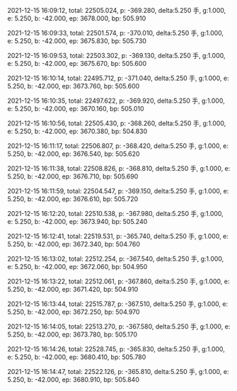 2021-12-15 16:09:12, total: 22505.024, p: -369.280, delta:5.250 手, g:1.000, e: 5.250, b: -42.000, ep: 3678.000, bp: 505.910

2021-12-15 16:09:33, total: 22501.574, p: -370.010, delta:5.250 手, g:1.000, e: 5.250, b: -42.000, ep: 3675.830, bp: 505.730

2021-12-15 16:09:53, total: 22503.302, p: -369.130, delta:5.250 手, g:1.000, e: 5.250, b: -42.000, ep: 3675.670, bp: 505.600

2021-12-15 16:10:14, total: 22495.712, p: -371.040, delta:5.250 手, g:1.000, e: 5.250, b: -42.000, ep: 3673.760, bp: 505.600

2021-12-15 16:10:35, total: 22497.622, p: -369.920, delta:5.250 手, g:1.000, e: 5.250, b: -42.000, ep: 3670.160, bp: 505.010

2021-12-15 16:10:56, total: 22505.430, p: -368.260, delta:5.250 手, g:1.000, e: 5.250, b: -42.000, ep: 3670.380, bp: 504.830

2021-12-15 16:11:17, total: 22506.807, p: -368.420, delta:5.250 手, g:1.000, e: 5.250, b: -42.000, ep: 3676.540, bp: 505.620

2021-12-15 16:11:38, total: 22508.826, p: -368.810, delta:5.250 手, g:1.000, e: 5.250, b: -42.000, ep: 3676.710, bp: 505.690

2021-12-15 16:11:59, total: 22504.547, p: -369.150, delta:5.250 手, g:1.000, e: 5.250, b: -42.000, ep: 3676.610, bp: 505.720

2021-12-15 16:12:20, total: 22510.538, p: -367.980, delta:5.250 手, g:1.000, e: 5.250, b: -42.000, ep: 3673.940, bp: 505.240

2021-12-15 16:12:41, total: 22519.531, p: -365.740, delta:5.250 手, g:1.000, e: 5.250, b: -42.000, ep: 3672.340, bp: 504.760

2021-12-15 16:13:02, total: 22512.254, p: -367.540, delta:5.250 手, g:1.000, e: 5.250, b: -42.000, ep: 3672.060, bp: 504.950

2021-12-15 16:13:22, total: 22512.061, p: -367.860, delta:5.250 手, g:1.000, e: 5.250, b: -42.000, ep: 3671.420, bp: 504.910

2021-12-15 16:13:44, total: 22515.787, p: -367.510, delta:5.250 手, g:1.000, e: 5.250, b: -42.000, ep: 3672.250, bp: 504.970

2021-12-15 16:14:05, total: 22513.270, p: -367.580, delta:5.250 手, g:1.000, e: 5.250, b: -42.000, ep: 3673.780, bp: 505.170

2021-12-15 16:14:26, total: 22528.745, p: -365.830, delta:5.250 手, g:1.000, e: 5.250, b: -42.000, ep: 3680.410, bp: 505.780

2021-12-15 16:14:47, total: 22522.126, p: -365.810, delta:5.250 手, g:1.000, e: 5.250, b: -42.000, ep: 3680.910, bp: 505.840